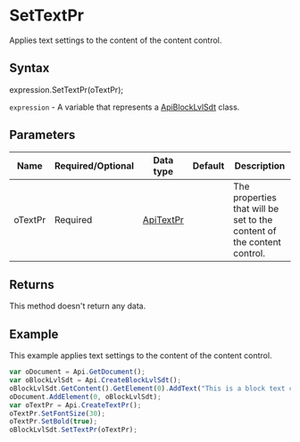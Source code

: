 # SetTextPr

Applies text settings to the content of the content control.

## Syntax

expression.SetTextPr(oTextPr);

`expression` - A variable that represents a [ApiBlockLvlSdt](../ApiBlockLvlSdt.md) class.

## Parameters

| **Name** | **Required/Optional** | **Data type** | **Default** | **Description** |
| ------------- | ------------- | ------------- | ------------- | ------------- |
| oTextPr | Required | [ApiTextPr](../../ApiTextPr/ApiTextPr.md) |  | The properties that will be set to the content of the content control. |

## Returns

This method doesn't return any data.

## Example

This example applies text settings to the content of the content control.

```javascript
var oDocument = Api.GetDocument();
var oBlockLvlSdt = Api.CreateBlockLvlSdt();
oBlockLvlSdt.GetContent().GetElement(0).AddText("This is a block text content control with the font size set to 30 and the font weight set to bold.");
oDocument.AddElement(0, oBlockLvlSdt);
var oTextPr = Api.CreateTextPr();
oTextPr.SetFontSize(30);
oTextPr.SetBold(true);
oBlockLvlSdt.SetTextPr(oTextPr);
```
